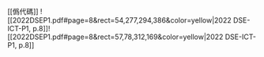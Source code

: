 [[僞代碼]]
![[2022DSEP1.pdf#page=8&rect=54,277,294,386&color=yellow|2022 DSE-ICT-P1, p.8]]![[2022DSEP1.pdf#page=8&rect=57,78,312,169&color=yellow|2022 DSE-ICT-P1, p.8]]